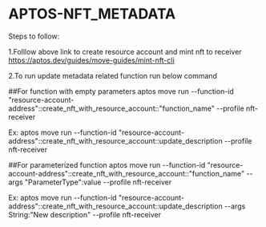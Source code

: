# APTOS-NFT_METADATA

Steps to follow:

1.Folllow above link to create resource account and mint nft to receiver
  https://aptos.dev/guides/move-guides/mint-nft-cli
  
 2.To run update metadata related function run below command
 
##For function with empty parameters
 aptos move run --function-id "resource-account-address"::create_nft_with_resource_account::"function_name" --profile nft-    receiver
  
  Ex:
  aptos move run --function-id "resource-account-address"::create_nft_with_resource_account::update_description --profile nft-receiver
  
 ##For parameterized function
  aptos move run --function-id "resource-account-address"::create_nft_with_resource_account::"function_name" --args "ParameterType":value --profile nft-receiver
  
  Ex:
  aptos move run --function-id "resource-account-address"::create_nft_with_resource_account::update_description --args String:"New description" --profile nft-receiver
  
  
